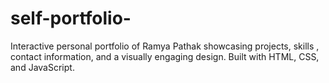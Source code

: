 # self-portfolio-
Interactive personal portfolio of Ramya Pathak showcasing projects, skills , contact information, and a visually engaging design. Built with HTML, CSS, and JavaScript.
